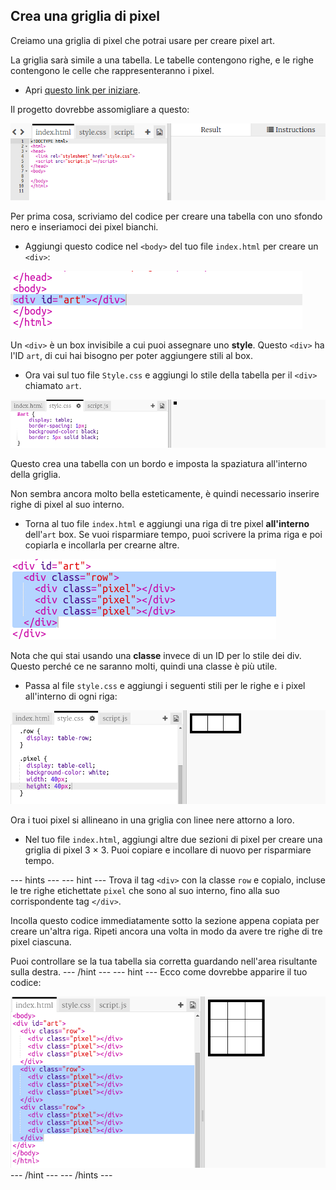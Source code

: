 ## Crea una griglia di pixel

Creiamo una griglia di pixel che potrai usare per creare pixel art.

La griglia sarà simile a una tabella. Le tabelle contengono righe, e le righe contengono le celle che rappresenteranno i pixel.

+ Apri [questo link per iniziare](http://jumpto.cc/web-pixel).

Il progetto dovrebbe assomigliare a questo:

![screenshot](images/pixel-starter.png)

Per prima cosa, scriviamo del codice per creare una tabella con uno sfondo nero e inseriamoci dei pixel bianchi.

+ Aggiungi questo codice nel `<body>` del tuo file `index.html` per creare un `<div>`:

![screenshot](images/pixel-art-art.png)

Un `<div>` è un box invisibile a cui puoi assegnare uno **style**. Questo `<div>` ha l'ID `art`, di cui hai bisogno per poter aggiungere stili al box.

+ Ora vai sul tuo file `Style.css` e aggiungi lo stile della tabella per il `<div>` chiamato `art`.

![screenshot](images/pixel-art-style.png)

Questo crea una tabella con un bordo e imposta la spaziatura all'interno della griglia.

Non sembra ancora molto bella esteticamente, è quindi necessario inserire righe di pixel al suo interno.

+ Torna al tuo file `index.html` e aggiungi una riga di tre pixel **all'interno** dell'`art` box. Se vuoi risparmiare tempo, puoi scrivere la prima riga e poi copiarla e incollarla per crearne altre.

![screenshot](images/pixel-art-row.png)

Nota che qui stai usando una **classe** invece di un ID per lo stile dei div. Questo perché ce ne saranno molti, quindi una classe è più utile.

+ Passa al file `style.css` e aggiungi i seguenti stili per le righe e i pixel all'interno di ogni riga:

![screenshot](images/pixel-art-row-style.png)

Ora i tuoi pixel si allineano in una griglia con linee nere attorno a loro.

+ Nel tuo file `index.html`, aggiungi altre due sezioni di pixel per creare una griglia di pixel 3 × 3. Puoi copiare e incollare di nuovo per risparmiare tempo.

\--- hints \--- \--- hint \--- Trova il tag `<div>` con la classe `row` e copialo, incluse le tre righe etichettate `pixel` che sono al suo interno, fino alla suo corrispondente tag `</div>`.

Incolla questo codice immediatamente sotto la sezione appena copiata per creare un'altra riga. Ripeti ancora una volta in modo da avere tre righe di tre pixel ciascuna.

Puoi controllare se la tua tabella sia corretta guardando nell'area risultante sulla destra. \--- /hint \--- \--- hint \--- Ecco come dovrebbe apparire il tuo codice:

![screenshot](images/pixel-art-grid-3.png) \--- /hint \--- \--- /hints \---